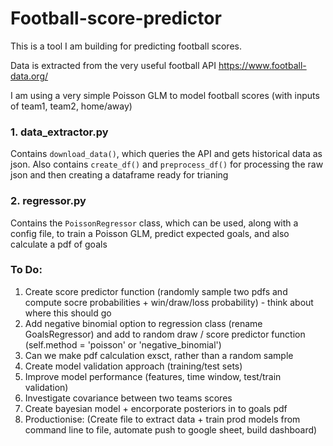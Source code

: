 # Football-score-predictor

This is a tool I am building for predicting football scores. 

Data is extracted from the very useful football API https://www.football-data.org/

I am using a very simple Poisson GLM to model football scores (with inputs of team1, team2, home/away)

### 1. data_extractor.py

Contains `download_data()`, which queries the API and gets historical data as json. Also contains `create_df()` and `preprocess_df()` for  processing the raw json and then creating a dataframe ready for trianing


### 2. regressor.py

Contains the `PoissonRegressor` class, which can be used, along with a config file, to train a Poisson GLM, predict expected goals, and also calculate a pdf of goals


### To Do:

1. Create score predictor function (randomly sample two pdfs and compute socre probabilities + win/draw/loss probability) - think about where this should go
2. Add negative binomial option to regression class (rename GoalsRegressor) and add to random draw / score predictor function (self.method = 'poisson' or 'negative_binomial') 
3. Can we make pdf calculation exsct, rather than a random sample
4. Create model validation approach (training/test sets)
5. Improve model performance (features, time window, test/train validation)
6. Investigate covariance between two teams scores
7. Create bayesian model + encorporate posteriors in to goals pdf
8. Productionise: (Create file to extract data + train prod models from command line to file, automate push to google sheet, build dashboard)
